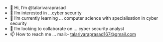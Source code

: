 - 👋 Hi, I’m @talarivaraprasad
- 👀 I’m interested in ...cyber security    
- 🌱 I’m currently learning ... computer science with specialisation in cyber security
- 💞️ I’m looking to collaborate on ... cyber security analyst
- 📫 How to reach me ... mail:- talarivaraprasad167@gmail.com
<!---
talarivaraprasad/talarivaraprasad is a ✨ special ✨ repository because its `README.md` (this file) appears on your GitHub profile.
You can click the Preview link to take a look at your changes.
--->
